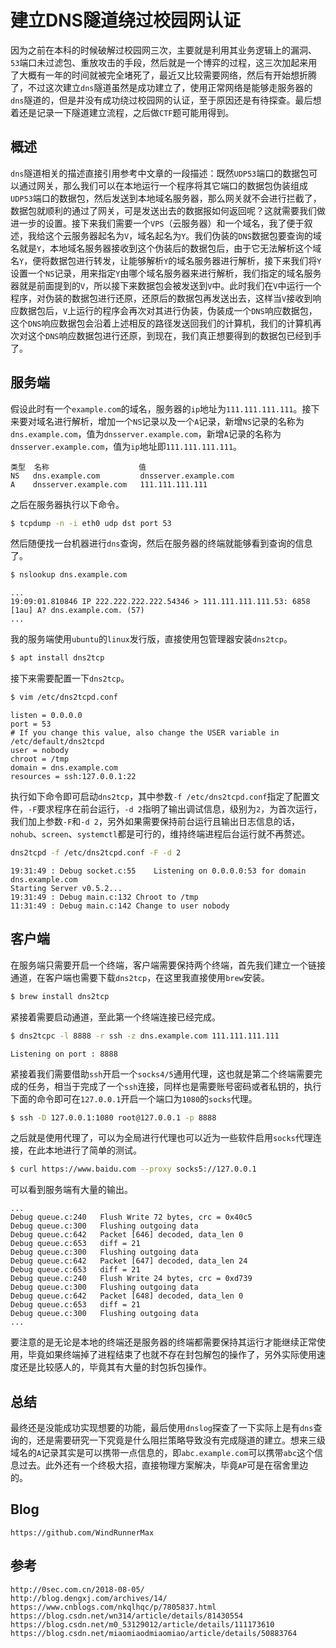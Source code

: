 # 建立DNS隧道绕过校园网认证
因为之前在本科的时候破解过校园网三次，主要就是利用其业务逻辑上的漏洞、`53`端口未过滤包、重放攻击的手段，然后就是一个博弈的过程，这三次加起来用了大概有一年的时间就被完全堵死了，最近又比较需要网络，然后有开始想折腾了，不过这次建立`dns`隧道虽然是成功建立了，使用正常网络是能够走服务器的`dns`隧道的，但是并没有成功绕过校园网的认证，至于原因还是有待探查。最后想着还是记录一下隧道建立流程，之后做`CTF`题可能用得到。

## 概述
`dns`隧道相关的描述直接引用参考中文章的一段描述：既然`UDP53`端口的数据包可以通过网关，那么我们可以在本地运行一个程序将其它端口的数据包伪装组成`UDP53`端口的数据包，然后发送到本地域名服务器，那么网关就不会进行拦截了，数据包就顺利的通过了网关，可是发送出去的数据报如何返回呢？这就需要我们做进一步的设置。接下来我们需要一个`VPS`（云服务器）和一个域名，我了便于叙述，我给这个云服务器起名为`V`，域名起名为`Y`。我们伪装的`DNS`数据包要查询的域名就是`Y`，本地域名服务器接收到这个伪装后的数据包后，由于它无法解析这个域名`Y`，便将数据包进行转发，让能够解析`Y`的域名服务器进行解析，接下来我们将`Y`设置一个`NS`记录，用来指定`Y`由哪个域名服务器来进行解析，我们指定的域名服务器就是前面提到的`V`，所以接下来数据包会被发送到`V`中。此时我们在`V`中运行一个程序，对伪装的数据包进行还原，还原后的数据包再发送出去，这样当`V`接收到响应数据包后，`V`上运行的程序会再次对其进行伪装，伪装成一个`DNS`响应数据包，这个`DNS`响应数据包会沿着上述相反的路径发送回我们的计算机，我们的计算机再次对这个`DNS`响应数据包进行还原，到现在，我们真正想要得到的数据包已经到手了。

## 服务端
假设此时有一个`example.com`的域名，服务器的`ip`地址为`111.111.111.111`。接下来要对域名进行解析，增加一个`NS`记录以及一个`A`记录，新增`NS`记录的名称为`dns.example.com`，值为`dnsserver.example.com`，新增`A`记录的名称为`dnsserver.example.com`，值为`ip`地址即`111.111.111.111`。

```
类型  名称                    值
NS   dns.example.com         dnsserver.example.com
A    dnsserver.example.com   111.111.111.111
```

之后在服务器执行以下命令。

```bash
$ tcpdump -n -i eth0 udp dst port 53
```

然后随便找一台机器进行`dns`查询，然后在服务器的终端就能够看到查询的信息了。

```bash
$ nslookup dns.example.com
```

```
...
19:09:01.810846 IP 222.222.222.222.54346 > 111.111.111.111.53: 6858 [1au] A? dns.example.com. (57)
...
```

我的服务端使用`ubuntu`的`linux`发行版，直接使用包管理器安装`dns2tcp`。

```bash
$ apt install dns2tcp
```

接下来需要配置一下`dns2tcp`。

```bash
$ vim /etc/dns2tcpd.conf
```

```
listen = 0.0.0.0
port = 53
# If you change this value, also change the USER variable in /etc/default/dns2tcpd
user = nobody
chroot = /tmp
domain = dns.example.com
resources = ssh:127.0.0.1:22
```

执行如下命令即可启动`dns2tcp`，其中参数`-f /etc/dns2tcpd.conf`指定了配置文件，`-F`要求程序在前台运行，`-d 2`指明了输出调试信息，级别为`2`，为首次运行，我们加上参数`-F`和`-d 2`，另外如果需要保持前台运行且输出日志信息的话，`nohub`、`screen`、`systemctl`都是可行的，维持终端进程后台运行就不再赘述。

```bash
dns2tcpd -f /etc/dns2tcpd.conf -F -d 2
```

```
19:31:49 : Debug socket.c:55	Listening on 0.0.0.0:53 for domain dns.example.com
Starting Server v0.5.2...
19:31:49 : Debug main.c:132	Chroot to /tmp
11:31:49 : Debug main.c:142	Change to user nobody
```


## 客户端

在服务端只需要开启一个终端，客户端需要保持两个终端，首先我们建立一个链接通道，在客户端也需要下载`dns2tcp`，在这里我直接使用`brew`安装。

```bash
$ brew install dns2tcp
```
紧接着需要启动通道，至此第一个终端连接已经完成。

```bash
$ dns2tcpc -l 8888 -r ssh -z dns.example.com 111.111.111.111
```

```
Listening on port : 8888
```

紧接着我们需要借助`ssh`开启一个`socks4/5`通用代理，这也就是第二个终端需要完成的任务，相当于完成了一个`ssh`连接，同样也是需要账号密码或者私钥的，执行下面的命令即可在`127.0.0.1`开启一个端口为`1080`的`socks`代理。

```bash
$ ssh -D 127.0.0.1:1080 root@127.0.0.1 -p 8888
```

之后就是使用代理了，可以为全局进行代理也可以近为一些软件启用`socks`代理连接，在此本地进行了简单的测试。

```bash
$ curl https://www.baidu.com --proxy socks5://127.0.0.1
```

可以看到服务端有大量的输出。
```
...
Debug queue.c:240	Flush Write 72 bytes, crc = 0x40c5
Debug queue.c:300	Flushing outgoing data
Debug queue.c:642	Packet [646] decoded, data_len 0
Debug queue.c:653	diff = 21
Debug queue.c:300	Flushing outgoing data
Debug queue.c:642	Packet [647] decoded, data_len 24
Debug queue.c:653	diff = 21
Debug queue.c:240	Flush Write 24 bytes, crc = 0xd739
Debug queue.c:300	Flushing outgoing data
Debug queue.c:642	Packet [648] decoded, data_len 0
Debug queue.c:653	diff = 21
Debug queue.c:300	Flushing outgoing data
...
```
要注意的是无论是本地的终端还是服务器的终端都需要保持其运行才能继续正常使用，毕竟如果终端掉了进程结束了也就不存在封包解包的操作了，另外实际使用速度还是比较感人的，毕竟其有大量的封包拆包操作。

## 总结
最终还是没能成功实现想要的功能，最后使用`dnslog`探查了一下实际上是有`dns`查询的，还是需要研究一下究竟是什么阻拦策略导致没有完成隧道的建立。想来三级域名的`A`记录其实是可以携带一点信息的，即`abc.example.com`可以携带`abc`这个信息过去。此外还有一个终极大招，直接物理方案解决，毕竟`AP`可是在宿舍里边的。


## Blog

```
https://github.com/WindRunnerMax
```

## 参考

```
http://0sec.com.cn/2018-08-05/
http://blog.dengxj.com/archives/14/
https://www.cnblogs.com/nkqlhqc/p/7805837.html
https://blog.csdn.net/wn314/article/details/81430554
https://blog.csdn.net/m0_53129012/article/details/111173610
https://blog.csdn.net/miaomiaodmiaomiao/article/details/50883764
```
